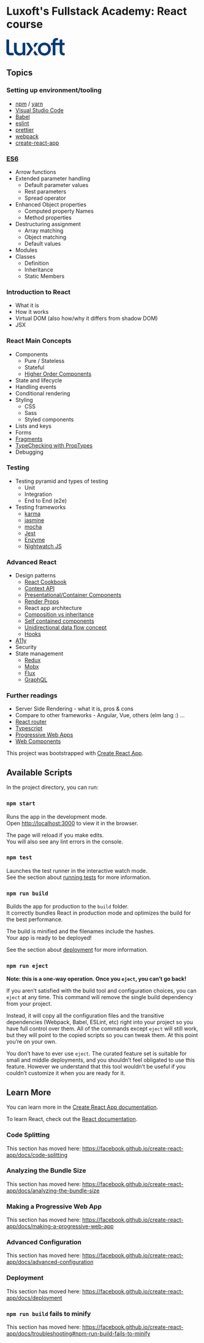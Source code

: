 # Luxoft's Fullstack Academy: React course

![Luxoft's logo](./course/img/logo-blue.png)

## Topics

### Setting up environment/tooling
* [npm](https://www.npmjs.com) / [yarn](https://yarnpkg.com/en/)
* [Visual Studio Code](https://code.visualstudio.com)
* [Babel](https://babeljs.io)
* [eslint](https://eslint.org)
* [prettier](https://prettier.io)
* [webpack](https://webpack.js.org)
* [create-react-app](https://facebook.github.io/create-react-app/docs/getting-started)

### [ES6](http://es6-features.org)
* Arrow functions
* Extended parameter handling
	* Default parameter values
	* Rest parameters
	* Spread operator
* Enhanced Object properties
	* Computed property Names
	* Method properties
* Destructuring assignment
	* Array matching
	* Object matching
	* Default values
* Modules
* Classes
	* Definition
	* Inheritance
	* Static Members

### Introduction to React
* What it is
* How it works
* Virtual DOM (also how/why it differs from shadow DOM)
* JSX

### React Main Concepts
* Components
	* Pure / Stateless
	* Stateful
	* [Higher Order Components](https://reactjs.org/docs/higher-order-components.html)
* State and lifecycle
* Handling events
* Conditional rendering
* Styling
	* CSS
	* Sass
	* Styled components
* Lists and keys
* Forms
* [Fragments](https://reactjs.org/docs/fragments.html)
* [TypeChecking with PropTypes](https://reactjs.org/docs/typechecking-with-proptypes.html)
* Debugging

### Testing
* Testing pyramid and types of testing
	* Unit
	* Integration
	* End to End (e2e)
* Testing frameworks
	* [karma](https://karma-runner.github.io/latest/index.html)
	* [jasmine](https://jasmine.github.io/)
	* [mocha](https://mochajs.org/)
	* [Jest](https://jestjs.io/)
	* [Enzyme](https://github.com/airbnb/enzyme)
	* [Nightwatch JS](http://nightwatchjs.org/)

### Advanced React
* Design patterns
	* [React Cookbook](https://www.youtube.com/watch?v=_uwPqplr8uM)
	* [Context API](https://reactjs.org/docs/context.html)
	* [Presentational/Container Components](https://medium.com/@dan_abramov/smart-and-dumb-components-7ca2f9a7c7d0)
	* [Render Props](https://reactjs.org/docs/render-props.html)
	* React app architecture
	* [Composition vs inheritance](https://reactjs.org/docs/composition-vs-inheritance.html)
	* [Self contained components](https://reactarmory.com/guides/learn-react-by-itself/component-instances-and-state)
	* [Unidirectional data flow concept](https://medium.com/@alialhaddad/https-medium-com-alialhaddad-redux-vs-parent-to-child-2583c8e29509)
	* [Hooks](https://reactjs.org/docs/hooks-intro.html)
* [A11y](https://reactjs.org/docs/accessibility.html)
* Security
* State management
	* [Redux](https://redux.js.org/)
	* [Mobx](https://mobx.js.org/)
	* [Flux](https://facebook.github.io/flux/docs/overview.html)
	* [GraphQL](https://graphql.org)

### Further readings
* Server Side Rendering - what it is, pros & cons
* Compare to other frameworks - Angular, Vue, others (elm lang :) ...
* [React router](https://reacttraining.com/react-router/web/guides/quick-start)
* [Typescript](https://www.typescriptlang.org)
* [Progressive Web Apps](https://developers.google.com/web/progressive-web-apps/)
* [Web Components](https://www.webcomponents.org)


This project was bootstrapped with [Create React App](https://github.com/facebook/create-react-app).

## Available Scripts

In the project directory, you can run:

### `npm start`

Runs the app in the development mode.<br>
Open [http://localhost:3000](http://localhost:3000) to view it in the browser.

The page will reload if you make edits.<br>
You will also see any lint errors in the console.

### `npm test`

Launches the test runner in the interactive watch mode.<br>
See the section about [running tests](https://facebook.github.io/create-react-app/docs/running-tests) for more information.

### `npm run build`

Builds the app for production to the `build` folder.<br>
It correctly bundles React in production mode and optimizes the build for the best performance.

The build is minified and the filenames include the hashes.<br>
Your app is ready to be deployed!

See the section about [deployment](https://facebook.github.io/create-react-app/docs/deployment) for more information.

### `npm run eject`

**Note: this is a one-way operation. Once you `eject`, you can’t go back!**

If you aren’t satisfied with the build tool and configuration choices, you can `eject` at any time. This command will remove the single build dependency from your project.

Instead, it will copy all the configuration files and the transitive dependencies (Webpack, Babel, ESLint, etc) right into your project so you have full control over them. All of the commands except `eject` will still work, but they will point to the copied scripts so you can tweak them. At this point you’re on your own.

You don’t have to ever use `eject`. The curated feature set is suitable for small and middle deployments, and you shouldn’t feel obligated to use this feature. However we understand that this tool wouldn’t be useful if you couldn’t customize it when you are ready for it.

## Learn More

You can learn more in the [Create React App documentation](https://facebook.github.io/create-react-app/docs/getting-started).

To learn React, check out the [React documentation](https://reactjs.org/).

### Code Splitting

This section has moved here: https://facebook.github.io/create-react-app/docs/code-splitting

### Analyzing the Bundle Size

This section has moved here: https://facebook.github.io/create-react-app/docs/analyzing-the-bundle-size

### Making a Progressive Web App

This section has moved here: https://facebook.github.io/create-react-app/docs/making-a-progressive-web-app

### Advanced Configuration

This section has moved here: https://facebook.github.io/create-react-app/docs/advanced-configuration

### Deployment

This section has moved here: https://facebook.github.io/create-react-app/docs/deployment

### `npm run build` fails to minify

This section has moved here: https://facebook.github.io/create-react-app/docs/troubleshooting#npm-run-build-fails-to-minify
